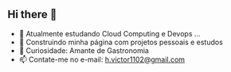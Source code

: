 ## Hi there 👋

- 🌱 Atualmente estudando Cloud Computing e Devops ...
- 🤔 Construindo minha página com projetos pessoais e estudos
- 💬 Curiosidade: Amante de Gastronomia
- 📫 Contate-me no e-mail: h.victor1102@gmail.com

